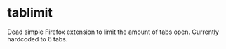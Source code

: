 # tablimit
Dead simple Firefox extension to limit the amount of tabs open. Currently hardcoded to 6 tabs.
